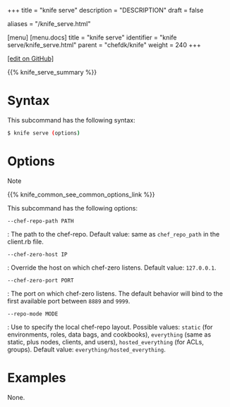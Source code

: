 +++
title = "knife serve"
description = "DESCRIPTION"
draft = false

aliases = "/knife_serve.html"

[menu]
  [menu.docs]
    title = "knife serve"
    identifier = "knife serve/knife_serve.html"
    parent = "chefdk/knife"
    weight = 240
+++    

[\[edit on
GitHub\]](https://github.com/chef/chef-web-docs/blob/master/chef_master/source/knife_serve.rst)

{{% knife_serve_summary %}}

Syntax
======

This subcommand has the following syntax:

``` bash
$ knife serve (options)
```

Options
=======

<div class="note" markdown="1">

<div class="admonition-title" markdown="1">

Note

</div>

{{% knife_common_see_common_options_link %}}

</div>

This subcommand has the following options:

`--chef-repo-path PATH`

:   The path to the chef-repo. Default value: same as `chef_repo_path`
    in the client.rb file.

`--chef-zero-host IP`

:   Override the host on which chef-zero listens. Default value:
    `127.0.0.1`.

`--chef-zero-port PORT`

:   The port on which chef-zero listens. The default behavior will bind
    to the first available port between `8889` and `9999`.

`--repo-mode MODE`

:   Use to specify the local chef-repo layout. Possible values: `static`
    (for environments, roles, data bags, and cookbooks), `everything`
    (same as static, plus nodes, clients, and users),
    `hosted_everything` (for ACLs, groups). Default value:
    `everything/hosted_everything`.

Examples
========

None.

